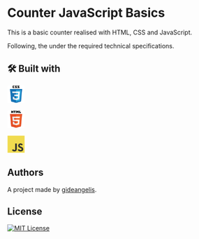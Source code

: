 
# Counter JavaScript Basics

This is a basic counter realised with HTML, CSS and JavaScript. 

Following, the under the required technical specifications.



## 🛠 Built with
<a href="https://www.w3schools.com/css/" target="_blank" rel="noreferrer"> <img src="https://raw.githubusercontent.com/devicons/devicon/master/icons/css3/css3-original-wordmark.svg" alt="css3" width="40" height="40"/> </a> 

<a href="https://www.w3.org/html/" target="_blank" rel="noreferrer"> <img src="https://raw.githubusercontent.com/devicons/devicon/master/icons/html5/html5-original-wordmark.svg" alt="html5" width="40" height="40"/> </a> 

<a href="https://developer.mozilla.org/en-US/docs/Web/JavaScript" target="_blank" rel="noreferrer"> <img src="https://raw.githubusercontent.com/devicons/devicon/master/icons/javascript/javascript-original.svg" alt="javascript" width="40" height="40"/> </a>


## Authors

A project made by [gideangelis](https://www.github.com/gideangelis).


## License

[![MIT License](https://img.shields.io/badge/License-MIT-green.svg)](https://choosealicense.com/licenses/mit/)
